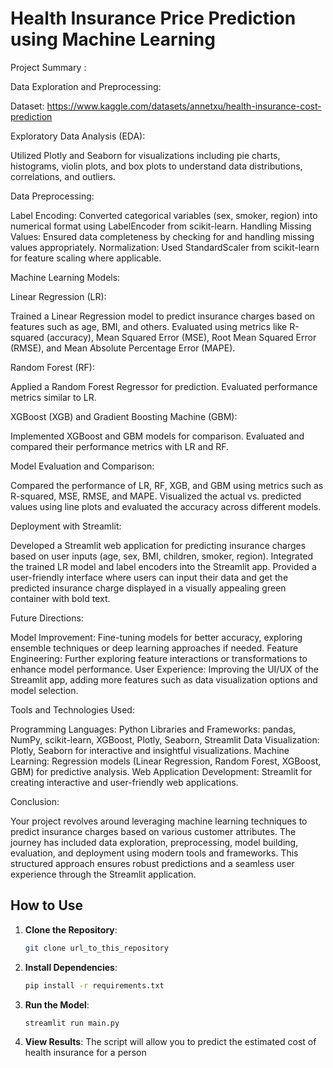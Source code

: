 #  Health Insurance Price Prediction using Machine Learning

Project Summary :

Data Exploration and Preprocessing:

Dataset:  https://www.kaggle.com/datasets/annetxu/health-insurance-cost-prediction

Exploratory Data Analysis (EDA): 

Utilized Plotly and Seaborn for visualizations including pie charts, histograms, violin plots, and box plots to understand data distributions, correlations, and outliers.

Data Preprocessing:

Label Encoding: Converted categorical variables (sex, smoker, region) into numerical format using LabelEncoder from scikit-learn.
Handling Missing Values: Ensured data completeness by checking for and handling missing values appropriately.
Normalization: Used StandardScaler from scikit-learn for feature scaling where applicable.


Machine Learning Models:

Linear Regression (LR):

Trained a Linear Regression model to predict insurance charges based on features such as age, BMI, and others.
Evaluated using metrics like R-squared (accuracy), Mean Squared Error (MSE), Root Mean Squared Error (RMSE), and Mean Absolute Percentage Error (MAPE).


Random Forest (RF):

Applied a Random Forest Regressor for prediction.
Evaluated performance metrics similar to LR.


XGBoost (XGB) and Gradient Boosting Machine (GBM):

Implemented XGBoost and GBM models for comparison.
Evaluated and compared their performance metrics with LR and RF.


Model Evaluation and Comparison:

Compared the performance of LR, RF, XGB, and GBM using metrics such as R-squared, MSE, RMSE, and MAPE.
Visualized the actual vs. predicted values using line plots and evaluated the accuracy across different models.


Deployment with Streamlit:

Developed a Streamlit web application for predicting insurance charges based on user inputs (age, sex, BMI, children, smoker, region).
Integrated the trained LR model and label encoders into the Streamlit app.
Provided a user-friendly interface where users can input their data and get the predicted insurance charge displayed in a visually appealing green container with bold text.


Future Directions:


Model Improvement: Fine-tuning models for better accuracy, exploring ensemble techniques or deep learning approaches if needed.
Feature Engineering: Further exploring feature interactions or transformations to enhance model performance.
User Experience: Improving the UI/UX of the Streamlit app, adding more features such as data visualization options and model selection.


Tools and Technologies Used:

Programming Languages: Python
Libraries and Frameworks: pandas, NumPy, scikit-learn, XGBoost, Plotly, Seaborn, Streamlit
Data Visualization: Plotly, Seaborn for interactive and insightful visualizations.
Machine Learning: Regression models (Linear Regression, Random Forest, XGBoost, GBM) for predictive analysis.
Web Application Development: Streamlit for creating interactive and user-friendly web applications.

Conclusion:

Your project revolves around leveraging machine learning techniques to predict insurance charges based on various customer attributes. The journey has included data exploration, preprocessing, model building, evaluation, and deployment using modern tools and frameworks. This structured approach ensures robust predictions and a seamless user experience through the Streamlit application.


## How to Use

1. **Clone the Repository**: 
    ```sh
    git clone url_to_this_repository
    ```

2. **Install Dependencies**: 
    ```sh
    pip install -r requirements.txt
    ```

3. **Run the Model**: 
    ```python
    streamlit run main.py
    ```

4. **View Results**: The script will allow you to predict the estimated cost of health insurance for a person













































